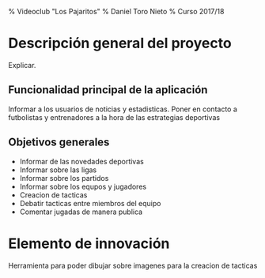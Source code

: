 % Videoclub "Los Pajaritos"
% Daniel Toro Nieto
% Curso 2017/18

# Descripción general del proyecto

Explicar.

## Funcionalidad principal de la aplicación

Informar a los usuarios de noticias y estadisticas.
Poner en contacto a futbolistas y entrenadores a la hora de las estrategias deportivas

## Objetivos generales

* Informar de las novedades deportivas
* Informar sobre las ligas 
* Informar sobre los partidos
* Informar sobre los equpos y jugadores
* Creacion de tacticas
* Debatir tacticas entre miembros del equipo
* Comentar jugadas de manera publica

# Elemento de innovación

Herramienta para poder dibujar sobre imagenes para la creacion de tacticas
